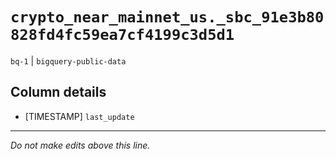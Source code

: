 # `crypto_near_mainnet_us._sbc_91e3b80828fd4fc59ea7cf4199c3d5d1`
`bq-1` | `bigquery-public-data`

## Column details
* [TIMESTAMP] `last_update`

-------------------------------------------------------------------------------
*Do not make edits above this line.*
